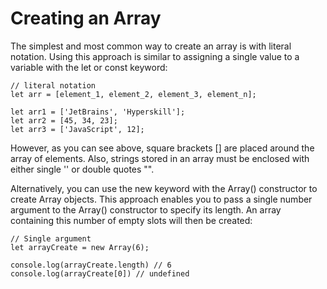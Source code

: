 # Creating an Array

The simplest and most common way to create an array is with literal notation. Using this approach is similar to assigning a single value to a variable with the let or const keyword:
```
// literal notation
let arr = [element_1, element_2, element_3, element_n];

let arr1 = ['JetBrains', 'Hyperskill'];
let arr2 = [45, 34, 23];
let arr3 = ['JavaScript', 12]; 
```

However, as you can see above, square brackets [] are placed around the array of elements. Also, strings stored in an array must be enclosed with either single '' or double quotes "".

Alternatively, you can use the new keyword with the Array() constructor to create Array objects. This approach enables you to pass a single number argument to the Array() constructor to specify its length. An array containing this number of empty slots will then be created:
```
// Single argument
let arrayCreate = new Array(6);

console.log(arrayCreate.length) // 6
console.log(arrayCreate[0]) // undefined
```
